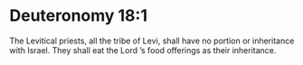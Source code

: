 # Deuteronomy 18:1

The Levitical priests, all the tribe of Levi, shall have no portion or inheritance with Israel. They shall eat the Lord ’s food offerings as their inheritance.
